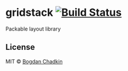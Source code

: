 # gridstack [![Build Status][travis-img]][travis]

[travis-img]: https://travis-ci.org/TrySound/gridstack.svg
[travis]: https://travis-ci.org/TrySound/gridstack

Packable layout library


## License

MIT © [Bogdan Chadkin](mailto:trysound@yandex.ru)
